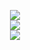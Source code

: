 
<p align="center">

<image src="https://files.catbox.moe/uvqh0n.png">
<br>
<image src="https://media.tenor.com/CIEGbBWW2bEAAAAM/mob-psycho100-mp100.gif">
<br>
<image src="https://64.media.tumblr.com/cf7afc875178a62853e0ee6847577fb3/fe280e89a304aa5d-cf/s100x200/2dcd73b4450ce9a29dec8d995f3c0b31d3832860.gifv">







<!--
**deathdelivery/deathdelivery** is a ✨ _special_ ✨ repository because its `README.md` (this file) appears on your GitHub profile.

Here are some ideas to get you started:

- 🔭 I’m currently working on ...
- 🌱 I’m currently learning ...
- 👯 I’m looking to collaborate on ...
- 🤔 I’m looking for help with ...
- 💬 Ask me about ...
- 📫 How to reach me: ...
- 😄 Pronouns: ...
- ⚡ Fun fact: ...
-->
